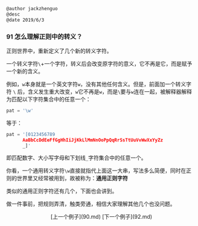 ```markdown
@author jackzhenguo
@desc 
@date 2019/6/3
```

### 91 怎么理解正则中的转义？

正则世界中，重新定义了几个新的转义字符。

一个转义字符`\`+一个字符，转义后会改变原字符的意义，它不再是它，而是赋予一个新的含义。

例如，`w`本身就是一个英文字符`w`，没有其他任何含义。但是，前面加一个转义字符 `\` 后，含义发生重大改变，`w`它不再是`w`，而是`\`要与`w`连在一起，被解释器解释为匹配以下字符集合中的任意一个：

```python
pat = '\w'
```

等于：

```python
pat = '[0123456789
      AaBbCcDdEeFfGgHhIiJjKkLlMmNnOoPpQqRrSsTtUuVvWwXxYyZz
      _]'
```

即匹配数字、大小写字母和下划线`_`字符集合中的任意一个。

你看，一个通用转义字符`\w`直接就指代上面这一大串，写法多么简便，同时在正则的世界里又经常被用到，故被称为：**通用正则字符**

类似的通用正则字符还有几个，下面也会讲到。

做一件事前，把规则弄清，触类旁通，相信大家理解其他几个也没问题。

<center>[上一个例子](90.md)    [下一个例子](92.md)</center>